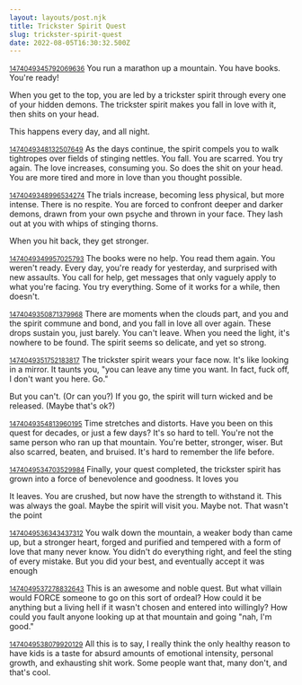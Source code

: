 ```yaml
---
layout: layouts/post.njk
title: Trickster Spirit Quest
slug: trickster-spirit-quest
date: 2022-08-05T16:30:32.500Z
---
```


<small>[1474049345792069636](https://twitter.com/izs/status/1474049345792069636)</small>
You run a marathon up a mountain. You have books. You're ready!

When you get to the top, you are led by a trickster spirit
through every one of your hidden demons. The trickster spirit
makes you fall in love with it, then shits on your head.

This happens every day, and all night.

<small>[1474049348132507649](https://twitter.com/izs/status/1474049348132507649)</small>
As the days continue, the spirit compels you to walk tightropes
over fields of stinging nettles. You fall. You are scarred. You
try again. The love increases, consuming you. So does the shit on
your head. You are more tired and more in love than you thought
possible.

<small>[1474049348996534274](https://twitter.com/izs/status/1474049348996534274)</small>
The trials increase, becoming less physical, but more intense.
There is no respite. You are forced to confront deeper and darker
demons, drawn from your own psyche and thrown in your face. They
lash out at you with whips of stinging thorns.

When you hit back, they get stronger.

<small>[1474049349957025793](https://twitter.com/izs/status/1474049349957025793)</small>
The books were no help. You read them again. You weren't ready.
Every day, you're ready for yesterday, and surprised with new
assaults. You call for help, get messages that only vaguely apply
to what you're facing. You try everything. Some of it works for a
while, then doesn't.

<small>[1474049350871379968](https://twitter.com/izs/status/1474049350871379968)</small>
There are moments when the clouds part, and you and the spirit
commune and bond, and you fall in love all over again. These
drops sustain you, just barely. You can't leave. When you need
the light, it's nowhere to be found. The spirit seems so
delicate, and yet so strong.

<small>[1474049351752183817](https://twitter.com/izs/status/1474049351752183817)</small>
The trickster spirit wears your face now. It's like looking in a
mirror. It taunts you, "you can leave any time you want. In fact,
fuck off, I don't want you here. Go."

But you can't. (Or can you?) If you go, the spirit will turn
wicked and be released. (Maybe that's ok?)

<small>[1474049354813960195](https://twitter.com/izs/status/1474049354813960195)</small>
Time stretches and distorts. Have you been on this quest for
decades, or just a few days? It's so hard to tell. You're not the
same person who ran up that mountain. You're better, stronger,
wiser. But also scarred, beaten, and bruised. It's hard to
remember the life before.

<small>[1474049534703529984](https://twitter.com/izs/status/1474049534703529984)</small>
Finally, your quest completed, the trickster spirit has grown
into a force of benevolence and goodness. It loves you

It leaves. You are crushed, but now have the strength to
withstand it. This was always the goal. Maybe the spirit will
visit you. Maybe not. That wasn't the point

<small>[1474049536343437312](https://twitter.com/izs/status/1474049536343437312)</small>
You walk down the mountain, a weaker body than came up, but a
stronger heart, forged and purified and tempered with a form of
love that many never know. You didn't do everything right, and
feel the sting of every mistake. But you did your best, and
eventually accept it was enough

<small>[1474049537278832643](https://twitter.com/izs/status/1474049537278832643)</small>
This is an awesome and noble quest. But what villain would FORCE
someone to go on this sort of ordeal? How could it be anything
but a living hell if it wasn't chosen and entered into willingly?
How could you fault anyone looking up at that mountain and going
"nah, I'm good."

<small>[1474049538079920129](https://twitter.com/izs/status/1474049538079920129)</small>
All this is to say, I really think the only healthy reason to
have kids is a taste for absurd amounts of emotional intensity,
personal growth, and exhausting shit work. Some people want that,
many don't, and that's cool.
